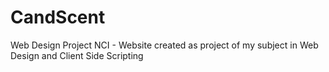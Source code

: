 # CandScent
 Web Design Project NCI - Website created as project of my subject in Web Design and Client Side Scripting
